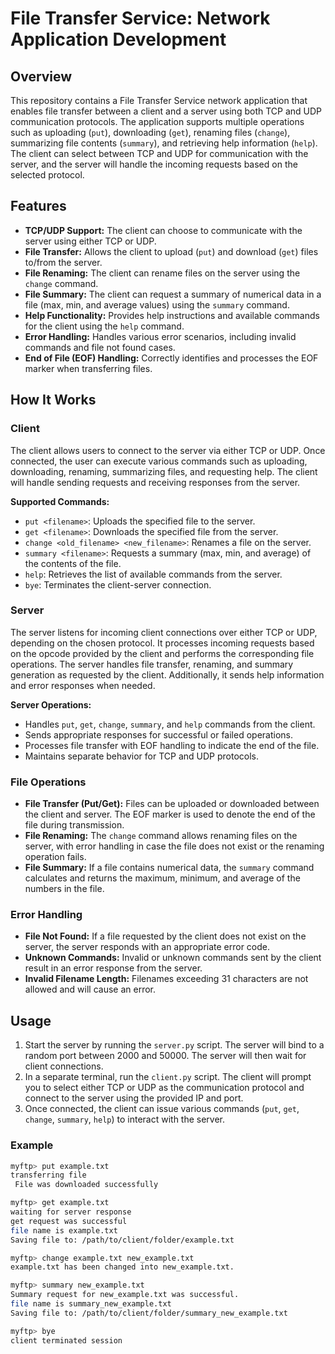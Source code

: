 # File Transfer Service: Network Application Development

## Overview

This repository contains a File Transfer Service network application that enables file transfer between a client and a server using both TCP and UDP communication protocols. The application supports multiple operations such as uploading (`put`), downloading (`get`), renaming files (`change`), summarizing file contents (`summary`), and retrieving help information (`help`). The client can select between TCP and UDP for communication with the server, and the server will handle the incoming requests based on the selected protocol.

## Features

- **TCP/UDP Support:** The client can choose to communicate with the server using either TCP or UDP.
- **File Transfer:** Allows the client to upload (`put`) and download (`get`) files to/from the server.
- **File Renaming:** The client can rename files on the server using the `change` command.
- **File Summary:** The client can request a summary of numerical data in a file (max, min, and average values) using the `summary` command.
- **Help Functionality:** Provides help instructions and available commands for the client using the `help` command.
- **Error Handling:** Handles various error scenarios, including invalid commands and file not found cases.
- **End of File (EOF) Handling:** Correctly identifies and processes the EOF marker when transferring files.

## How It Works

### Client

The client allows users to connect to the server via either TCP or UDP. Once connected, the user can execute various commands such as uploading, downloading, renaming, summarizing files, and requesting help. The client will handle sending requests and receiving responses from the server.

**Supported Commands:**
- `put <filename>`: Uploads the specified file to the server.
- `get <filename>`: Downloads the specified file from the server.
- `change <old_filename> <new_filename>`: Renames a file on the server.
- `summary <filename>`: Requests a summary (max, min, and average) of the contents of the file.
- `help`: Retrieves the list of available commands from the server.
- `bye`: Terminates the client-server connection.

### Server

The server listens for incoming client connections over either TCP or UDP, depending on the chosen protocol. It processes incoming requests based on the opcode provided by the client and performs the corresponding file operations. The server handles file transfer, renaming, and summary generation as requested by the client. Additionally, it sends help information and error responses when needed.

**Server Operations:**
- Handles `put`, `get`, `change`, `summary`, and `help` commands from the client.
- Sends appropriate responses for successful or failed operations.
- Processes file transfer with EOF handling to indicate the end of the file.
- Maintains separate behavior for TCP and UDP protocols.

### File Operations

- **File Transfer (Put/Get):** Files can be uploaded or downloaded between the client and server. The EOF marker is used to denote the end of the file during transmission.
- **File Renaming:** The `change` command allows renaming files on the server, with error handling in case the file does not exist or the renaming operation fails.
- **File Summary:** If a file contains numerical data, the `summary` command calculates and returns the maximum, minimum, and average of the numbers in the file.

### Error Handling

- **File Not Found:** If a file requested by the client does not exist on the server, the server responds with an appropriate error code.
- **Unknown Commands:** Invalid or unknown commands sent by the client result in an error response from the server.
- **Invalid Filename Length:** Filenames exceeding 31 characters are not allowed and will cause an error.

## Usage

1. Start the server by running the `server.py` script. The server will bind to a random port between 2000 and 50000. The server will then wait for client connections.
2. In a separate terminal, run the `client.py` script. The client will prompt you to select either TCP or UDP as the communication protocol and connect to the server using the provided IP and port.
3. Once connected, the client can issue various commands (`put`, `get`, `change`, `summary`, `help`) to interact with the server.

### Example

```bash
myftp> put example.txt
transferring file
 File was downloaded successfully

myftp> get example.txt
waiting for server response
get request was successful
file name is example.txt
Saving file to: /path/to/client/folder/example.txt

myftp> change example.txt new_example.txt
example.txt has been changed into new_example.txt.

myftp> summary new_example.txt
Summary request for new_example.txt was successful.
file name is summary_new_example.txt
Saving file to: /path/to/client/folder/summary_new_example.txt

myftp> bye
client terminated session
```
